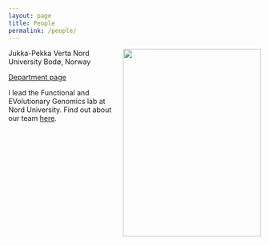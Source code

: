```yaml
---
layout: page
title: People
permalink: /people/
---
```


<img align="right" width="275" height="375" src="http://jpverta.github.io/figures/IMG_7450.jpeg">
Jukka-Pekka Verta  
Nord University
Bodø, Norway

[Department page](https://www.nord.no/en/about/employees/jukka-pekka-verta)  

I lead the Functional and EVolutionary Genomics lab at Nord University. Find out about our team [here](https://feg-lab.github.io).
